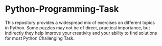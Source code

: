 # Python-Programming-Task
This repository provides a widespread mix of exercises on different topics in Python. Some puzzles may not be of direct, practical importance, but indirectly they help improve your creativity and your ability to find solutions for most Python Challenging Task.
